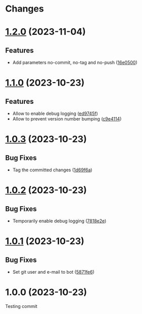 # Changes

# [1.2.0](https://github.com/prantlf/finish-release-action/compare/v1.1.0...v1.2.0) (2023-11-04)

## Features

* Add parameters no-commit, no-tag and no-push ([16e0500](https://github.com/prantlf/finish-release-action/commit/16e0500558307e4af0a477f9fc26a3a77d6189ae))

# [1.1.0](https://github.com/prantlf/finish-release-action/compare/v1.0.3...v1.1.0) (2023-10-23)

## Features

* Allow to enable debug logging ([ed9745f](https://github.com/prantlf/finish-release-action/commit/ed9745fc8f0788278c799fe73ba09850e407c083))
* Allow to prevent version number bumping ([c9e4114](https://github.com/prantlf/finish-release-action/commit/c9e41146b5a3cf8361082b09ef471f455ca94ef7))

# [1.0.3](https://github.com/prantlf/finish-release-action/compare/v1.0.2...v1.0.3) (2023-10-23)

## Bug Fixes

* Tag the committed changes ([1d69f6a](https://github.com/prantlf/finish-release-action/commit/1d69f6ad0249dd6317ce066612d1b41970e7034c))

# [1.0.2](https://github.com/prantlf/finish-release-action/compare/v1.0.1...v1.0.2) (2023-10-23)

## Bug Fixes

* Temporarily enable debug logging ([7818e2e](https://github.com/prantlf/finish-release-action/commit/7818e2eabe5b284da92f0b51577660673281355e))

# [1.0.1](https://github.com/prantlf/finish-release-action/compare/v1.0.0...v1.0.1) (2023-10-23)

## Bug Fixes

* Set git user and e-mail to bot ([5871fe6](https://github.com/prantlf/finish-release-action/commit/5871fe6dc2cf8666e66e32afbf614df770bd968d))

# 1.0.0 (2023-10-23)

Testing commit
